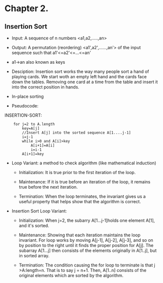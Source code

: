 # Chapter 2.

## Insertion Sort

* Input: A sequence of n numbers <a1,a2,.....,an>

* Output: A permutation (reordering) <a1',a2',......,an'> of the input sequence such that a1'<=a2'<=...<=an'

* a1->an also known as keys

* Desciption: Insertion sort works the way many people sort a hand of
playing cards. We start woth an empty left hand and the cards face down the tables. Removing one card at a time from the table and insert it into the correct position in hands.

* In-place sorting

* Pseudocode:

INSERTION-SORT:

```
	for j=2 to A.length
		key=A[j]
		//Insert A[j] into the sorted sequence A[1....j-1]
		i=j-1
		while i>0 and A[i]>key
			A[i+1]=A[i]
			i=i-1
		A[i+1]=key
```

* Loop Variant: a method to check algorithm (like mathematical induction) 

	* Initialization: It is true prior to the first iteration of the loop.

	* Maintenance: If it is true before an iteration of the loop, it remains true before the next iteration.
	
	* Termination: When the loop terminates, the invariant gives us a useful property that helps show that the algorithm is correct.

* Insertion Sort Loop Variant:

	* Initialization: When j=2, the subarry A[1...j-1]holds one element A[1], and it's sorted.

	* Maintenance: Showing that each iteration maintains the loop invariant. For loop works by moving A[j-1], A[j-2], A[j-3], and so on by position to the right until it finds the proper position for A[j]. The subarray A[1...j] then consists of the elements originally in A[1..j], but in sorted array.

	* Termination: The condition causing the for loop to terminate is that j >A:length=n. That is to say  j = n+1. Then, A[1..n] consists of the original elements which are sorted by the algorithm.  
